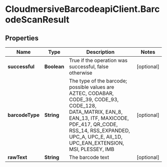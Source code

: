 # CloudmersiveBarcodeapiClient.BarcodeScanResult

## Properties
Name | Type | Description | Notes
------------ | ------------- | ------------- | -------------
**successful** | **Boolean** | True if the operation was successful, false otherwise | [optional] 
**barcodeType** | **String** | The type of the barcode; possible values are AZTEC, CODABAR, CODE_39, CODE_93, CODE_128, DATA_MATRIX, EAN_8, EAN_13, ITF, MAXICODE, PDF_417, QR_CODE, RSS_14, RSS_EXPANDED, UPC_A, UPC_E, All_1D, UPC_EAN_EXTENSION, MSI, PLESSEY, IMB | [optional] 
**rawText** | **String** | The barcode text | [optional] 


